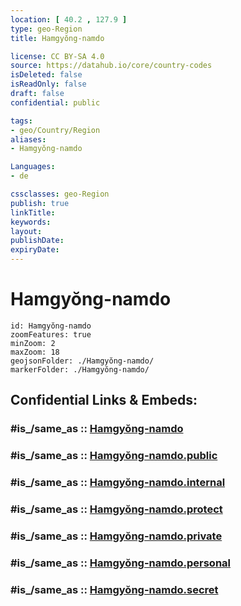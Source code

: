```yaml
---
location: [ 40.2 , 127.9 ] 
type: geo-Region
title: Hamgyŏng-namdo

license: CC BY-SA 4.0
source: https://datahub.io/core/country-codes
isDeleted: false
isReadOnly: false
draft: false
confidential: public

tags:
- geo/Country/Region
aliases:
- Hamgyŏng-namdo

Languages:
- de

cssclasses: geo-Region
publish: true
linkTitle: 
keywords: 
layout: 
publishDate: 
expiryDate: 
---
```


# Hamgyŏng-namdo

```leaflet
id: Hamgyŏng-namdo
zoomFeatures: true 
minZoom: 2 
maxZoom: 18
geojsonFolder: ./Hamgyŏng-namdo/
markerFolder: ./Hamgyŏng-namdo/
```


## Confidential Links & Embeds: 

### #is_/same_as :: [Hamgyŏng-namdo](/_Standards/Earth/Continent/Asia/Asia~East/Korea~North/Provinces~Korea~North/Hamgyŏng-namdo.md) 

### #is_/same_as :: [Hamgyŏng-namdo.public](/_public/Earth/Continent/Asia/Asia~East/Korea~North/Provinces~Korea~North/Hamgyŏng-namdo.public.md) 

### #is_/same_as :: [Hamgyŏng-namdo.internal](/_internal/Earth/Continent/Asia/Asia~East/Korea~North/Provinces~Korea~North/Hamgyŏng-namdo.internal.md) 

### #is_/same_as :: [Hamgyŏng-namdo.protect](/_protect/Earth/Continent/Asia/Asia~East/Korea~North/Provinces~Korea~North/Hamgyŏng-namdo.protect.md) 

### #is_/same_as :: [Hamgyŏng-namdo.private](/_private/Earth/Continent/Asia/Asia~East/Korea~North/Provinces~Korea~North/Hamgyŏng-namdo.private.md) 

### #is_/same_as :: [Hamgyŏng-namdo.personal](/_personal/Earth/Continent/Asia/Asia~East/Korea~North/Provinces~Korea~North/Hamgyŏng-namdo.personal.md) 

### #is_/same_as :: [Hamgyŏng-namdo.secret](/_secret/Earth/Continent/Asia/Asia~East/Korea~North/Provinces~Korea~North/Hamgyŏng-namdo.secret.md)

